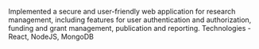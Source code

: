 Implemented a secure and user-friendly web application for research management, including features for user authentication and authorization, funding and grant management, publication and reporting. 
Technologies - React, NodeJS, MongoDB
